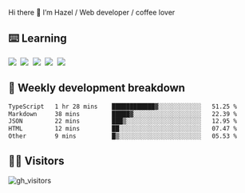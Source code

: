 
Hi there 👋 I’m Hazel / Web developer / coffee lover

## ⌨️ Learning

<samp>
 <a href="https://github.com/vuejs/core"><img src="https://api.iconify.design/logos:vue.svg" /></a>
  <a href="https://github.com/vuejs/core"><img src="https://api.iconify.design/logos:react.svg" /></a>
  <a href="https://github.com/vitejs/vite"><img src="https://api.iconify.design/logos:vitejs.svg" /></a>
  <a href="https://github.com/microsoft/TypeScript"><img src="https://api.iconify.design/logos:typescript-icon.svg" /></a> 
  <a href="https://github.com/unocss/unocss"><img src="https://api.iconify.design/logos:unocss.svg" /></a>
  

</samp>


## 🦀 Weekly development breakdown

<!--START_SECTION:waka-->

```txt
TypeScript   1 hr 28 mins    ████████████▓░░░░░░░░░░░░   51.25 %
Markdown     38 mins         █████▓░░░░░░░░░░░░░░░░░░░   22.39 %
JSON         22 mins         ███▒░░░░░░░░░░░░░░░░░░░░░   12.95 %
HTML         12 mins         ██░░░░░░░░░░░░░░░░░░░░░░░   07.47 %
Other        9 mins          █▒░░░░░░░░░░░░░░░░░░░░░░░   05.53 %
```

<!--END_SECTION:waka-->
## 👬🏻 Visitors

![gh_visitors](https://profile-counter.glitch.me/Hazel-Lin/count.svg)

